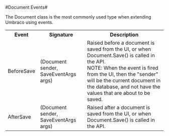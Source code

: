 #Document Events#

The Document class is the most commonly used type when extending Umbraco using events.

<table>
<tr>
<th>Event</th>
<th>Signature</th>
<th>Description</th>
</tr>
<tr>
<td>BeforeSave</td>
<td>(Document sender, SaveEventArgs args)</td>
<td>
Raised before a document is saved from the UI, or when Document.Save() is called in the API. <br/>
NOTE: When the event is fired from the UI, then the "sender" will be the current document in the database, and not have the values that are about to be saved.
</td>
</tr>
<tr>
<td>AfterSave</td>
<td>(Document sender, SaveEventArgs args)</td>
<td>
Raised after a document is saved from the UI, or when Document.Save() is called in the API.
</td>
</tr>
</table>

